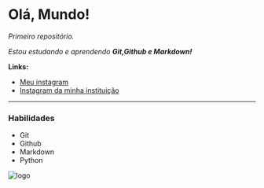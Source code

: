 # Olá, Mundo!
*Primeiro repositório.*

*Estou estudando e aprendendo **Git,Github e Markdown!***

**Links:**

- [Meu instagram](https://www.instagram.com/ruhtra.dev/)
- [Instagram da minha instituição](https://www.instagram.com/ufjf/)
---
### Habilidades
- Git
- Github
- Markdown
- Python

![logo](https://beatrizmilz.github.io/RLadies-Git-RStudio-2019/img/github-logo.png)